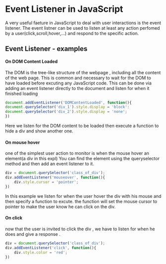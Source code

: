 # Event Listener in JavaScript

A very useful faeture in JavaScript to deal with user interactions is the event listener.
The event listner can be used to listen at least any action perfomed by a user(click,scroll,hover,...) and respond to the specific action.

## Event Listener - examples

#### On DOM Content Loaded
The DOM is the tree-like structure of the webpage , including all the content of the web page.
This is common and necessary to wait for the DOM to have loaded before excuting any JavaScript code.
This can be done via adding an event listener directly to the document and listen for when it finished loading

```js
document.addEventListener('DOMContentLoaded', function(){
document.querySelector('div_1').style.display = 'block':
document.querySelector('div_2').style.display = 'none';
})
```
Here we listen for the DOM content to be loaded then execute a function to hide a div and show another one.

#### On mouse hover
one of the simplest user action to monitor is when the mouse hover an element(a div in this expl)
You can find the element using the queryselector method and then add an event listener to it.

```js
div = document.querySelector('class_of_div');
div.addEventListener('mouseover', function(){
	div.style.cursor = 'pointer';
})
```

In this example we listen for when the user hover the div with his mouse and then specify a function to excute.
the function will set the mouse cursor to pointer to make the user know he can click on the div.

#### On click
now that the user is invited to click the div , we have to listen for when he does and give a response .

```js
div = document.querySelector('class_of_div');
div.addEventListener('click', function(){
	div.style.color = 'red';
}) 
```


